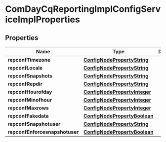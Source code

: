 
# ComDayCqReportingImplConfigServiceImplProperties

## Properties
Name | Type | Description | Notes
------------ | ------------- | ------------- | -------------
**repconfTimezone** | [**ConfigNodePropertyString**](ConfigNodePropertyString.md) |  |  [optional]
**repconfLocale** | [**ConfigNodePropertyString**](ConfigNodePropertyString.md) |  |  [optional]
**repconfSnapshots** | [**ConfigNodePropertyString**](ConfigNodePropertyString.md) |  |  [optional]
**repconfRepdir** | [**ConfigNodePropertyString**](ConfigNodePropertyString.md) |  |  [optional]
**repconfHourofday** | [**ConfigNodePropertyInteger**](ConfigNodePropertyInteger.md) |  |  [optional]
**repconfMinofhour** | [**ConfigNodePropertyInteger**](ConfigNodePropertyInteger.md) |  |  [optional]
**repconfMaxrows** | [**ConfigNodePropertyInteger**](ConfigNodePropertyInteger.md) |  |  [optional]
**repconfFakedata** | [**ConfigNodePropertyBoolean**](ConfigNodePropertyBoolean.md) |  |  [optional]
**repconfSnapshotuser** | [**ConfigNodePropertyString**](ConfigNodePropertyString.md) |  |  [optional]
**repconfEnforcesnapshotuser** | [**ConfigNodePropertyBoolean**](ConfigNodePropertyBoolean.md) |  |  [optional]



